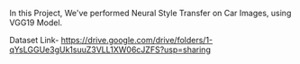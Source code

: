 In this Project, We've performed Neural Style Transfer on Car Images, using VGG19 Model.

Dataset Link- https://drive.google.com/drive/folders/1-qYsLGGUe3gUk1suuZ3VLL1XW06cJZFS?usp=sharing
